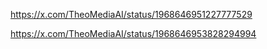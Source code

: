 https://x.com/TheoMediaAI/status/1968646951227777529

https://x.com/TheoMediaAI/status/1968646953828294994
